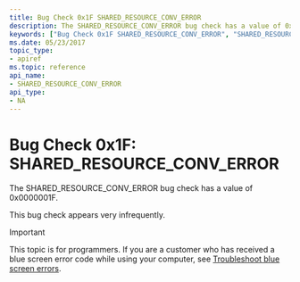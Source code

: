 ```yaml
---
title: Bug Check 0x1F SHARED_RESOURCE_CONV_ERROR
description: The SHARED_RESOURCE_CONV_ERROR bug check has a value of 0x0000001F.This bug check appears very infrequently.
keywords: ["Bug Check 0x1F SHARED_RESOURCE_CONV_ERROR", "SHARED_RESOURCE_CONV_ERROR"]
ms.date: 05/23/2017
topic_type:
- apiref
ms.topic: reference
api_name:
- SHARED_RESOURCE_CONV_ERROR
api_type:
- NA
---
```


# Bug Check 0x1F: SHARED\_RESOURCE\_CONV\_ERROR


The SHARED\_RESOURCE\_CONV\_ERROR bug check has a value of 0x0000001F.

This bug check appears very infrequently.

> [!IMPORTANT]
> This topic is for programmers. If you are a customer who has received a blue screen error code while using your computer, see [Troubleshoot blue screen errors](https://www.windows.com/stopcode).


 

 




